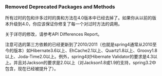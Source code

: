 ### Removed Deprecated Packages and Methods

所有过时的包和许多过时的类和方法在4.0版本中已经去掉了。如果你从以前的版本升级到4.0，你应该保证你修复了每一个对过时方法的调用。

关于详尽的修改，请参考API Differences Report。

注意可选的第三方依赖的已经更新到了2010/2011（也就是spring4通常从2010至今的版本）如Hibernate3.6以上、EhCache2.1以上、Quartz1.8以上、Groovy1.8以上、Joda-Time2.0以上。例外，spring4对Hibernate Validator的要求是4.3以上。并且对Jackson的要求是2.0以上（对Jackson1.8或1.9的支持，spring3.2中包含，现在已经被提升了）。